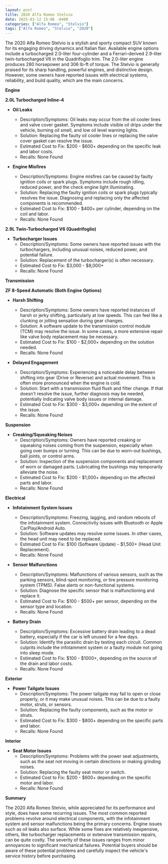 ```yaml
---
layout: post
title: 2020 Alfa Romeo Stelvio
date: 2025-03-12 15:06 -0400
categories: ["Alfa Romeo", "Stelvio"]
tags: ["Alfa Romeo", "Stelvio", "2020"]
---
```

The 2020 Alfa Romeo Stelvio is a stylish and sporty compact SUV known for its engaging driving dynamics and Italian flair. Available engine options include a turbocharged 2.0-liter four-cylinder and a Ferrari-derived 2.9-liter twin-turbocharged V6 in the Quadrifoglio trim. The 2.0-liter engine produces 280 horsepower and 306 lb-ft of torque. The Stelvio is generally praised for its sharp handling, powerful engines, and distinctive design. However, some owners have reported issues with electrical systems, reliability, and build quality, which are the main concerns.

**Engine**

**2.0L Turbocharged Inline-4**

*   **Oil Leaks**
    *   Description/Symptoms: Oil leaks may occur from the oil cooler lines and valve cover gasket. Symptoms include visible oil drips under the vehicle, burning oil smell, and low oil level warning lights.
    *   Solution: Replacing the faulty oil cooler lines or replacing the valve cover gasket can resolve the issue.
    *   Estimated Cost to Fix: $200 - $600+ depending on the specific leak and labor costs.
    *   Recalls: None Found

*   **Engine Misfires**
    *   Description/Symptoms: Engine misfires can be caused by faulty ignition coils or spark plugs. Symptoms include rough idling, reduced power, and the check engine light illuminating.
    *   Solution: Replacing the faulty ignition coils or spark plugs typically resolves the issue. Diagnosing and replacing only the affected components is recommended.
    *   Estimated Cost to Fix: $100 - $400+ per cylinder, depending on the coil and labor.
    *   Recalls: None Found

**2.9L Twin-Turbocharged V6 (Quadrifoglio)**

*   **Turbocharger Issues**
    * Description/Symptoms: Some owners have reported issues with the turbochargers, including unusual noises, reduced power, and potential failure.
    * Solution: Replacement of the turbocharger(s) is often necessary.
    * Estimated Cost to Fix: $3,000 - $8,000+
    * Recalls: None Found

**Transmission**

**ZF 8-Speed Automatic (Both Engine Options)**

*   **Harsh Shifting**
    *   Description/Symptoms: Some owners have reported instances of harsh or jerky shifting, particularly at low speeds. This can feel like a clunking or jolting sensation during gear changes.
    *   Solution: A software update to the transmission control module (TCM) may resolve the issue. In some cases, a more extensive repair like valve body replacement may be necessary.
    *   Estimated Cost to Fix: $100 - $2,000+ depending on the solution needed.
    *   Recalls: None Found

*   **Delayed Engagement**
    *   Description/Symptoms: Experiencing a noticeable delay between shifting into gear (Drive or Reverse) and actual movement. This is often more pronounced when the engine is cold.
    *   Solution: Start with a transmission fluid flush and filter change. If that doesn't resolve the issue, further diagnosis may be needed, potentially indicating valve body issues or internal damage.
    *   Estimated Cost to Fix: $300 - $3,000+ depending on the extent of the issue.
    *   Recalls: None Found

**Suspension**

*   **Creaking/Squeaking Noises**
    *   Description/Symptoms: Owners have reported creaking or squeaking noises coming from the suspension, especially when going over bumps or turning. This can be due to worn-out bushings, ball joints, or control arms.
    *   Solution: Inspection of the suspension components and replacement of worn or damaged parts. Lubricating the bushings may temporarily alleviate the noise.
    *   Estimated Cost to Fix: $200 - $1,000+ depending on the affected parts and labor.
    *   Recalls: None Found

**Electrical**

*   **Infotainment System Issues**
    *   Description/Symptoms: Freezing, lagging, and random reboots of the infotainment system. Connectivity issues with Bluetooth or Apple CarPlay/Android Auto.
    *   Solution: Software updates may resolve some issues. In other cases, the head unit may need to be replaced.
    *   Estimated Cost to Fix: $100 (Software Update) - $1,500+ (Head Unit Replacement).
    *   Recalls: None Found

*   **Sensor Malfunctions**
    *   Description/Symptoms: Malfunctions of various sensors, such as the parking sensors, blind-spot monitoring, or tire pressure monitoring system (TPMS). False alerts or non-functional systems.
    *   Solution: Diagnose the specific sensor that is malfunctioning and replace it.
    *   Estimated Cost to Fix: $100 - $500+ per sensor, depending on the sensor type and location.
    *   Recalls: None Found

* **Battery Drain**
    * Description/Symptoms: Excessive battery drain leading to a dead battery, especially if the car is left unused for a few days.
    * Solution: Identify the parasitic drain by testing each circuit. Common culprits include the infotainment system or a faulty module not going into sleep mode.
    * Estimated Cost to Fix: $100 - $1000+, depending on the source of the drain and labor costs.
    * Recalls: None Found

**Exterior**

*   **Power Tailgate Issues**
    *   Description/Symptoms: The power tailgate may fail to open or close properly, or it may make unusual noises. This can be due to a faulty motor, struts, or sensors.
    *   Solution: Replacing the faulty components, such as the motor or struts.
    *   Estimated Cost to Fix: $300 - $800+ depending on the specific parts and labor.
    *   Recalls: None Found

**Interior**

*   **Seat Motor Issues**
    *   Description/Symptoms: Problems with the power seat adjustments, such as the seat not moving in certain directions or making grinding noises.
    *   Solution: Replacing the faulty seat motor or switch.
    *   Estimated Cost to Fix: $200 - $600+ depending on the specific motor and labor.
    *   Recalls: None Found

**Summary**

The 2020 Alfa Romeo Stelvio, while appreciated for its performance and style, does have some recurring issues. The most common reported problems revolve around electrical components, with the infotainment system and sensor malfunctions being the primary concerns. Engine issues such as oil leaks also surface. While some fixes are relatively inexpensive, others, like turbocharger replacements or extensive transmission repairs, can be quite costly. The severity of these issues ranges from minor annoyances to significant mechanical failures. Potential buyers should be aware of these potential problems and carefully inspect the vehicle's service history before purchasing.

